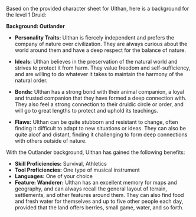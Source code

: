 Based on the provided character sheet for Ulthan, here is a background for the level 1 Druid:

**Background: Outlander**

- **Personality Traits:** Ulthan is fiercely independent and prefers the company of nature over civilization. They are always curious about the world around them and have a deep respect for the balance of nature.

- **Ideals:** Ulthan believes in the preservation of the natural world and strives to protect it from harm. They value freedom and self-sufficiency, and are willing to do whatever it takes to maintain the harmony of the natural order.

- **Bonds:** Ulthan has a strong bond with their animal companion, a loyal and trusted companion that they have formed a deep connection with. They also feel a strong connection to their druidic circle or order, and will go to great lengths to protect and uphold its teachings.

- **Flaws:** Ulthan can be quite stubborn and resistant to change, often finding it difficult to adapt to new situations or ideas. They can also be quite aloof and distant, finding it challenging to form deep connections with others outside of nature.

With the Outlander background, Ulthan has gained the following benefits:

- **Skill Proficiencies:** Survival, Athletics
- **Tool Proficiencies:** One type of musical instrument
- **Languages:** One of your choice
- **Feature: Wanderer:** Ulthan has an excellent memory for maps and geography, and can always recall the general layout of terrain, settlements, and other features around them. They can also find food and fresh water for themselves and up to five other people each day, provided that the land offers berries, small game, water, and so forth.